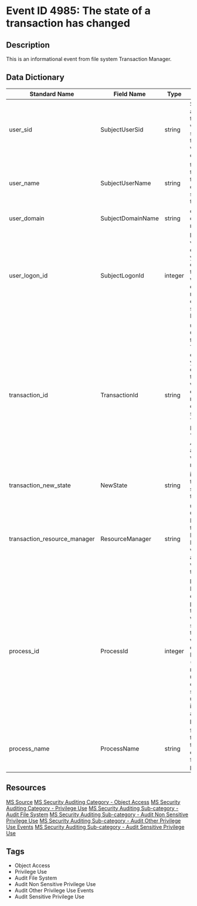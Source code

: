 # Event ID 4985: The state of a transaction has changed

## Description
This is an informational event from file system Transaction Manager.

## Data Dictionary
|Standard Name|Field Name|Type|Description|Sample Value|
|---|---|---|---|---|
|user_sid|SubjectUserSid|string|SID of account through which the state of the transaction was changed.|S-1-5-18|
|user_name|SubjectUserName|string|the name of the account that changed the state of the transaction.|DC01$|
|user_domain|SubjectDomainName|string|domain or computer name.|CONTOSO|
|user_logon_id|SubjectLogonId|integer|hexadecimal value that can help you correlate this event with recent events that might contain the same Logon ID|0x3e7|
|transaction_id|TransactionId|string|unique GUID of the transaction. This field can help you correlate this event with other events that might contain the same Transaction ID, such as "4656(S, F): A handle to an object was requested."|{17EF5E21-5E2C-11E5-810F-00155D987005}|
|transaction_new_state|NewState|string|identifier of the new state of the transaction.|52|
|transaction_resource_manager|ResourceManager|string|unique GUID-Identifier of the Resource Manager which associated with this transaction.|{5F5ED427-FCCA-11E3-BD73-B54AB417B853}|
|process_id|ProcessId|integer|hexadecimal Process ID of the process through which the state of the transaction was changed. Process ID (PID) is a number used by the operating system to uniquely identify an active process|0x370|
|process_name|ProcessName|string|full path and the name of the executable for the process.|C:\Windows\System32\svchost.exe|

## Resources
[MS Source](https://github.com/MicrosoftDocs/windows-itpro-docs/blob/master/windows/security/threat-protection/auditing/event-4964.md)
[MS Security Auditing Category - Object Access](https://docs.microsoft.com/en-us/windows/security/threat-protection/auditing/advanced-security-audit-policy-settings#object-access)
[MS Security Auditing Category - Privilege Use](https://docs.microsoft.com/en-us/windows/security/threat-protection/auditing/advanced-security-audit-policy-settings#privilege-use)
[MS Security Auditing Sub-category - Audit File System](https://github.com/MicrosoftDocs/windows-itpro-docs/tree/master/windows/security/threat-protection/auditing/audit-file-system.md)
[MS Security Auditing Sub-category - Audit Non Sensitive Privilege Use](https://github.com/MicrosoftDocs/windows-itpro-docs/tree/master/windows/security/threat-protection/auditing/audit-non-sensitive-privilege-use.md)
[MS Security Auditing Sub-category - Audit Other Privilege Use Events](https://github.com/MicrosoftDocs/windows-itpro-docs/tree/master/windows/security/threat-protection/auditing/audit-other-privilege-use-events.md)
[MS Security Auditing Sub-category - Audit Sensitive Privilege Use](https://github.com/MicrosoftDocs/windows-itpro-docs/tree/master/windows/security/threat-protection/auditing/audit-sensitive-privilege-use.md)

## Tags
* Object Access
* Privilege Use
* Audit File System
* Audit Non Sensitive Privilege Use
* Audit Other Privilege Use Events
* Audit Sensitive Privilege Use